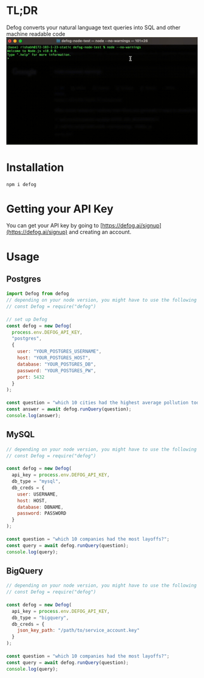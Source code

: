 # TL;DR
Defog converts your natural language text queries into SQL and other machine readable code
![](defog-node.gif)

# Installation
`npm i defog`

# Getting your API Key
You can get your API key by going to [https://defog.ai/signup](https://defog.ai/signup) and creating an account.

# Usage

## Postgres
```javascript
import Defog from defog
// depending on your node version, you might have to use the following line instead
// const Defog = require("defog")

// set up Defog
const defog = new Defog(
  process.env.DEFOG_API_KEY,
  "postgres", 
  {
    user: "YOUR_POSTGRES_USERNAME",
    host: "YOUR_POSTGRES_HOST",
    database: "YOUR_POSTGRES_DB",
    password: "YOUR_POSTGRES_PW",
    port: 5432
  }
);

const question = "which 10 cities had the highest average pollution today?";
const answer = await defog.runQuery(question);
console.log(answer);
```

## MySQL
```javascript
// depending on your node version, you might have to use the following line instead
// const Defog = require("defog")

const defog = new Defog(
  api_key = process.env.DEFOG_API_KEY,
  db_type = "mysql",
  db_creds = {
    user: USERNAME,
    host: HOST,
    database: DBNAME,
    password: PASSWORD
  }
);

const question = "which 10 companies had the most layoffs?";
const query = await defog.runQuery(question);
console.log(query);
```

## BigQuery
```javascript
// depending on your node version, you might have to use the following line instead
// const Defog = require("defog")

const defog = new Defog(
  api_key = process.env.DEFOG_API_KEY,
  db_type = "bigquery",
  db_creds = {
    json_key_path: "/path/to/service_account.key"
  }
);

const question = "which 10 companies had the most layoffs?";
const query = await defog.runQuery(question);
console.log(query);
```

